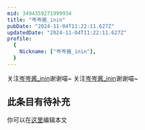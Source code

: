 ```yaml
---
mid: 3494359271999934
title: "岑岑酱_inin"
pubDate: "2024-11-04T11:22:11.627Z"
updatedDate: "2024-11-04T11:22:11.627Z"
profile:
  {
    Nickname: ["岑岑酱_inin"],
  }
---
```


关注[岑岑酱_inin](https://space.bilibili.com/3494359271999934)谢谢喵~ 关注[岑岑酱_inin](https://space.bilibili.com/3494359271999934)谢谢喵~

## 此条目有待补充
你可以在[这里](https://github.com/Yuhanawa/VTuber.ICU/edit/master/src/content/v/岑岑酱_inin/index.md)编辑本文
